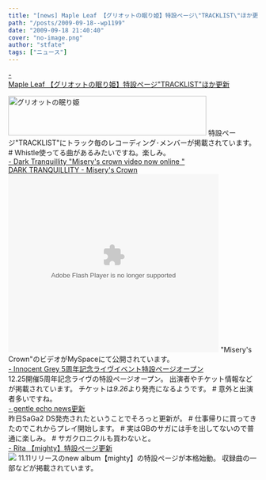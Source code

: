 ```yaml
---
title: "[news] Maple Leaf 【グリオットの眠り姫】特設ページ\"TRACKLIST\"ほか更新"
path: "/posts/2009-09-18--wp1199"
date: "2009-09-18 21:40:40"
cover: "no-image.png"
author: "stfate"
tags: ["ニュース"]
---
```


<style type="text/css">
<!--
p {white-space: pre-wrap};
-->
</style>

<a class="topics" href="http://www.team-e.co.jp/sp/griotte/" target="_blank">- Maple Leaf 【グリオットの眠り姫】特設ページ"TRACKLIST"ほか更新</a>
<div class="news"><a href="http://www.team-e.co.jp/sp/griotte/" target="_blank">
<img src="http://www.team-e.co.jp/sp/griotte/bana/400x80_a.jpg" width="400" height="80" border="0" alt="グリオットの眠り姫"></a>
特設ページ"TRACKLIST"にトラック毎のレコーディング･メンバーが掲載されています。
# Whistle使ってる曲があるみたいですね。楽しみ。</div>
<a class="topics" href="http://www.darktranquillity.com/" target="_blank">- Dark Tranquillity "Misery's crown video now online "</a>
<div class="news"><a href="http://vids.myspace.com/index.cfm?fuseaction=vids.individual&videoid=63181266">DARK TRANQUILLITY - Misery's Crown</a><br/><object width="425px" height="360px" ><param name="allowFullScreen" value="true"/><param name="wmode" value="transparent"/><param name="movie" value="http://mediaservices.myspace.com/services/media/embed.aspx/m=63181266,t=1,mt=video"/><embed src="http://mediaservices.myspace.com/services/media/embed.aspx/m=63181266,t=1,mt=video" width="425" height="360" allowFullScreen="true" type="application/x-shockwave-flash" wmode="transparent"></embed></object>
"Misery's Crown"のビデオがMySpaceにて公開されています。</div>
<a class="topics" href="http://www.gungnir.co.jp/innocentgrey/event/5th_event.html" target="_blank">- Innocent Grey 5周年記念ライヴイベント特設ページオープン</a>
<div class="news">12.25開催5周年記念ライヴの特設ページオープン。
出演者やチケット情報などが掲載されています。
チケットは<em>9.26</em>より発売になるようです。
# 意外と出演者多いですね。</div>
<a class="topics" href="http://www.gentleecho.net/" target="_blank">- gentle echo news更新</a>
<div class="news">昨日SaGa2 DS発売されたということでそろっと更新が。
# 仕事帰りに買ってきたのでこれからプレイ開始します。
# 実はGBのサガには手を出してないので普通に楽しみ。
# サガクロニクルも買わないと。</div>
<a class="topics" href="http://www.team-e.co.jp/sp/archive/mighty.html" target="_blank">- Rita 【mighty】特設ページ更新</a>
<div class="news"><a href="http://www.team-e.co.jp/sp/archive/mighty.html" target="_blank"><img src="http://stfate.net/img/mighty_L.jpg" class="image" /></a>
11.11リリースのnew album【mighty】の特設ページが本格始動。
収録曲の一部などが掲載されています。</div>
